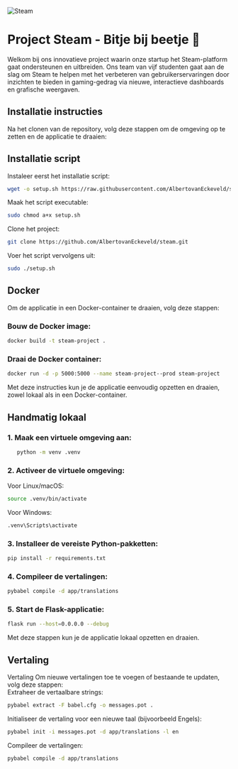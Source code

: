 

![Steam](https://logos-world.net/wp-content/uploads/2020/10/Steam-Logo-2002-present.png) 

# Project Steam - Bitje bij beetje 🚀
Welkom bij ons innovatieve project waarin onze startup het Steam-platform gaat ondersteunen en uitbreiden. Ons team van vijf studenten gaat aan de slag om Steam te helpen met het verbeteren van gebruikerservaringen door inzichten te bieden in gaming-gedrag via nieuwe, interactieve dashboards en grafische weergaven.


## Installatie instructies

Na het clonen van de repository, volg deze stappen om de omgeving op te zetten en de applicatie te draaien:

## Installatie script

Instaleer eerst het installatie script:
```sh
wget -o setup.sh https://raw.githubusercontent.com/AlbertovanEckeveld/steam/refs/heads/main/setup.sh?token=GHSAT0AAAAAAC3TTZVNSOQX3KYJJ3R2DSBGZ23OKPA
```
Maak het script executable:
```sh
sudo chmod a+x setup.sh
```
Clone het project:
```sh
git clone https://github.com/AlbertovanEckeveld/steam.git
```
Voer het script vervolgens uit:
```sh
sudo ./setup.sh
```


## Docker
Om de applicatie in een Docker-container te draaien, volg deze stappen:  

### Bouw de Docker image:  
```sh
docker build -t steam-project .
```
### Draai de Docker container:  
```sh
docker run -d -p 5000:5000 --name steam-project--prod steam-project
```
Met deze instructies kun je de applicatie eenvoudig opzetten en draaien, zowel lokaal als in een Docker-container.

## Handmatig lokaal

### 1. Maak een virtuele omgeving aan:
```sh
   python -m venv .venv
```

### 2. Activeer de virtuele omgeving:  
Voor Linux/macOS:
```sh
source .venv/bin/activate
```
Voor Windows:
```sh
.venv\Scripts\activate
```
### 3. Installeer de vereiste Python-pakketten:  
```sh
pip install -r requirements.txt
```
### 4. Compileer de vertalingen:  
```sh
pybabel compile -d app/translations
```
### 5. Start de Flask-applicatie:  
```sh
flask run --host=0.0.0.0 --debug
```
Met deze stappen kun je de applicatie lokaal opzetten en draaien.

## Vertaling
Vertaling
Om nieuwe vertalingen toe te voegen of bestaande te updaten, volg deze stappen:  
Extraheer de vertaalbare strings: 
```sh
pybabel extract -F babel.cfg -o messages.pot .
```
Initialiseer de vertaling voor een nieuwe taal (bijvoorbeeld Engels): 
```sh
pybabel init -i messages.pot -d app/translations -l en
```
Compileer de vertalingen:  
```sh
pybabel compile -d app/translations
```
